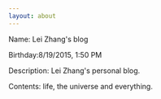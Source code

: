 ```yaml
---
layout: about
---
```


Name: Lei Zhang's blog 

Birthday:8/19/2015, 1:50 PM 

Description: Lei Zhang's personal blog.

Contents: life, the universe and everything.

